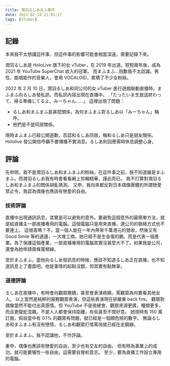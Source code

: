 ```yaml
---
title: 潤羽るしあ炎上事件
date: 2022-02-14 21:01:17
tags: [VTuber]
---
```

## 記錄

本來我不太想講這件事，但這件事的影響可能會相當深遠，需要記錄下來。

潤羽るしあ是 HoloLive 旗下的女 vTuber，在 2019 年出道。短短兩年後，成為 2021 年 YouTube SuperChat 收入的冠軍。
而まふまふ...抱歉我不太認識。男性，能唱能作的音樂人，會用 VOCALOID，累積了不少女粉絲。

2022 年 2 月 10 日，潤羽るしあ和同公司的女 vTuber 進行遊戲聯動直播時，まふまふ向るしあ發私訊，而私訊內容出現在直播中。
「たったいま生放送終わって、帰る準備してるよ。みーちゃん……」
這裡出現了問題：
* るしあ和まふまふ是甚麼關係，為何まふまふ對るしあ以「みーちゃん」稱呼。
* 他們是不是同居關係。

現時まふまふ已經公開道歉，否認和るしあ同居，稱和るしあ只是朋友關係。
Hololive 發公開信呼籲不要傳播不實消息。るしあ則回應需時休息調整心身。

## 評論

先申明，我不是潤羽るしあ和まふまふ的粉絲。在這件事之前，我不知道誰是まふまふ。而潤羽るしあ我有時會看看網上剪輯精華，謹此而已。
我不打算對潤羽るしあ和まふまふ的關係胡亂猜測。
又申，我向來都反對日本偶像團體的所謂戀愛禁止令，我認為偶像也應該有戀愛的自由。

### 技術評論

直播中出現通訊訊息，其實是可以避免的意外。要避免這個意外的最簡單方法，就是給直播主一部直播專用的電腦。這個電腦只是用來直播，連公司的聯絡方式也不要連上。
這很貴嗎？不。當一個人能在一年內帶來千萬港元的營收，然後又有 Good Smile 等的週邊，一大堆工商。她已經不是生金蛋的鵝，而是代表一個產業。為了保護這個產業，一部直播專用的電腦其實沒甚麼大不了。如果我是公司，還會為她申請兩條寬頻線。

至於まふまふ，當他向るしあ發訊息的時候，應該不知道るしあ正在直播，也不知道訊息上了畫面吧。他是事情的起點沒錯，但其實有點無辜。

### 道德評論

るしあ在直播中，有時會向觀眾撒嬌，甚至會表演病嬌，罵觀眾為何要看其他女人。
以上當然是純粹的服務觀眾表演，但這些表演現在卻嚴重 back fire。
觀眾對偶像當然不能付出真感情。但 YouTube 不是夜總會，觀眾來源更廣，種類更多，而且更龍蛇混雜。不是人人都會保持距離，有些甚至不懷好意。
她現時有 150 萬訂閱，假設當中有 0.1% 的觀眾有問題，就已經是一個頗危險的數字。
無論るしあ和まふまふ有沒有戀情，るしあ和觀眾打情罵俏就已經在走鋼線。

至於まふまふ，我不認識他，不作評論。

重申，偶像也應該有戀愛的自由，至少也有交友的自由。
但有時為事業上的成功，就可能要犠性一些自由，這需要自覺和意志。
至少，要為直播工作設立專用的電腦。
